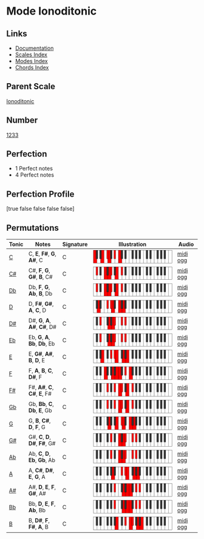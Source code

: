 # Mode Ionoditonic

## Links

- [Documentation](index.md)
- [Scales Index](Scales.md)
- [Modes Index](Modes.md)
- [Chords Index](Chords.md)

## Parent Scale

[Ionoditonic](ScaleIonoditonic.md)

## Number

[1233](https://ianring.com/musictheory/scales/1233)

## Perfection

- 1 Perfect notes
- 4 Perfect notes

## Perfection Profile

[true false false false false]

## Permutations

| Tonic | Notes | Signature | Illustration | Audio |
|-------|-------|-----------|--------------|-------|
| [C](ModeCNaturalIonoditonic.md) | C, **E**, **F#**, **G**, **A#**, C | C | ![CNaturalIonoditonic](ModeCNaturalIonoditonic.png) | [midi](ModeCNaturalIonoditonic.mid) [ogg](ModeCNaturalIonoditonic.ogg) |
| [C#](ModeCSharpIonoditonic.md) | C#, **F**, **G**, **G#**, **B**, C# | C | ![CSharpIonoditonic](ModeCSharpIonoditonic.png) | [midi](ModeCSharpIonoditonic.mid) [ogg](ModeCSharpIonoditonic.ogg) |
| [Db](ModeDFlatIonoditonic.md) | Db, **F**, **G**, **Ab**, **B**, Db | C | ![DFlatIonoditonic](ModeDFlatIonoditonic.png) | [midi](ModeDFlatIonoditonic.mid) [ogg](ModeDFlatIonoditonic.ogg) |
| [D](ModeDNaturalIonoditonic.md) | D, **F#**, **G#**, **A**, **C**, D | C | ![DNaturalIonoditonic](ModeDNaturalIonoditonic.png) | [midi](ModeDNaturalIonoditonic.mid) [ogg](ModeDNaturalIonoditonic.ogg) |
| [D#](ModeDSharpIonoditonic.md) | D#, **G**, **A**, **A#**, **C#**, D# | C | ![DSharpIonoditonic](ModeDSharpIonoditonic.png) | [midi](ModeDSharpIonoditonic.mid) [ogg](ModeDSharpIonoditonic.ogg) |
| [Eb](ModeEFlatIonoditonic.md) | Eb, **G**, **A**, **Bb**, **Db**, Eb | C | ![EFlatIonoditonic](ModeEFlatIonoditonic.png) | [midi](ModeEFlatIonoditonic.mid) [ogg](ModeEFlatIonoditonic.ogg) |
| [E](ModeENaturalIonoditonic.md) | E, **G#**, **A#**, **B**, **D**, E | C | ![ENaturalIonoditonic](ModeENaturalIonoditonic.png) | [midi](ModeENaturalIonoditonic.mid) [ogg](ModeENaturalIonoditonic.ogg) |
| [F](ModeFNaturalIonoditonic.md) | F, **A**, **B**, **C**, **D#**, F | C | ![FNaturalIonoditonic](ModeFNaturalIonoditonic.png) | [midi](ModeFNaturalIonoditonic.mid) [ogg](ModeFNaturalIonoditonic.ogg) |
| [F#](ModeFSharpIonoditonic.md) | F#, **A#**, **C**, **C#**, **E**, F# | C | ![FSharpIonoditonic](ModeFSharpIonoditonic.png) | [midi](ModeFSharpIonoditonic.mid) [ogg](ModeFSharpIonoditonic.ogg) |
| [Gb](ModeGFlatIonoditonic.md) | Gb, **Bb**, **C**, **Db**, **E**, Gb | C | ![GFlatIonoditonic](ModeGFlatIonoditonic.png) | [midi](ModeGFlatIonoditonic.mid) [ogg](ModeGFlatIonoditonic.ogg) |
| [G](ModeGNaturalIonoditonic.md) | G, **B**, **C#**, **D**, **F**, G | C | ![GNaturalIonoditonic](ModeGNaturalIonoditonic.png) | [midi](ModeGNaturalIonoditonic.mid) [ogg](ModeGNaturalIonoditonic.ogg) |
| [G#](ModeGSharpIonoditonic.md) | G#, **C**, **D**, **D#**, **F#**, G# | C | ![GSharpIonoditonic](ModeGSharpIonoditonic.png) | [midi](ModeGSharpIonoditonic.mid) [ogg](ModeGSharpIonoditonic.ogg) |
| [Ab](ModeAFlatIonoditonic.md) | Ab, **C**, **D**, **Eb**, **Gb**, Ab | C | ![AFlatIonoditonic](ModeAFlatIonoditonic.png) | [midi](ModeAFlatIonoditonic.mid) [ogg](ModeAFlatIonoditonic.ogg) |
| [A](ModeANaturalIonoditonic.md) | A, **C#**, **D#**, **E**, **G**, A | C | ![ANaturalIonoditonic](ModeANaturalIonoditonic.png) | [midi](ModeANaturalIonoditonic.mid) [ogg](ModeANaturalIonoditonic.ogg) |
| [A#](ModeASharpIonoditonic.md) | A#, **D**, **E**, **F**, **G#**, A# | C | ![ASharpIonoditonic](ModeASharpIonoditonic.png) | [midi](ModeASharpIonoditonic.mid) [ogg](ModeASharpIonoditonic.ogg) |
| [Bb](ModeBFlatIonoditonic.md) | Bb, **D**, **E**, **F**, **Ab**, Bb | C | ![BFlatIonoditonic](ModeBFlatIonoditonic.png) | [midi](ModeBFlatIonoditonic.mid) [ogg](ModeBFlatIonoditonic.ogg) |
| [B](ModeBNaturalIonoditonic.md) | B, **D#**, **F**, **F#**, **A**, B | C | ![BNaturalIonoditonic](ModeBNaturalIonoditonic.png) | [midi](ModeBNaturalIonoditonic.mid) [ogg](ModeBNaturalIonoditonic.ogg) |
